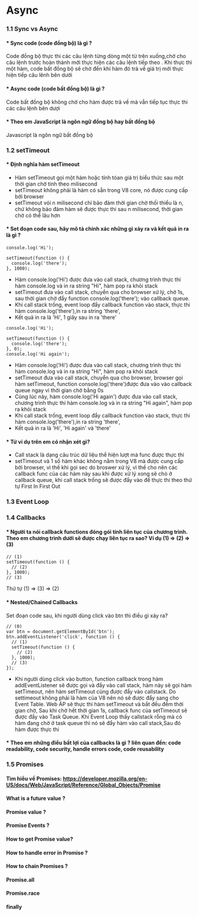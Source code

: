 # Async
### 1.1 Sync vs Async
#### * Sync code (code đồng bộ) là gì ? <br>
Code đồng bộ thực thi các câu lệnh từng dòng một từ trên xuống,chờ cho câu lệnh trước hoàn thành mới thực hiện các câu lệnh tiếp theo . Khi thực thì một hàm, code bất đồng bộ sẽ chờ đến khi hàm đó trả về giá trị mới thực hiện tiếp câu lênh bên dưới
#### * Async code (code bất đồng bộ) là gì ? <br>
Code bất đồng bộ không chờ cho hàm được trả về mà vẫn tiếp tục thực thi các câu lệnh bên dượi
#### * Theo em JavaScript là ngôn ngữ đồng bộ hay bất đồng bộ <br>
Javascript là ngôn ngữ bất đồng bộ
### 1.2 setTimeout
#### * Định nghĩa hàm setTimeout <br>
- Hàm setTimeout gọi một hàm hoặc tính tóan giá trị biểu thức sau một thời gian chờ tính theo milisecond <br>
- setTimeout không phải là hàm có sẵn trong V8 core, nó được cung cấp bởi browser <br>
- setTimeout  vói n milisecond chỉ bảo đảm thời gian chờ thối thiểu là n, chứ không bảo đảm hàm sẽ được thực thi sau n milisecond, thời gian chờ có thể lâu hơn
#### * Set đoạn code sau, hãy mô tả chính xác những gì xảy ra và kết quả in ra là gì ? <br>
```
console.log('Hi');

setTimeout(function () {
  console.log('there');
}, 1000);
```
- Hàm console.log('Hi') được đưa vào call stack, chương trình thực thi hàm console.log và in ra string "Hi", hàm pop ra khỏi stack <br>
- setTimeout đưa vào call stack, chuyển qua cho browser xứ lý, chờ 1s, sau thời gian chờ đẩy function console.log('there'); vào callback queue.
- Khi call stack trống, event loop đẩy callback function vào stack, thực thi hàm console.log('there'),in ra string 'there',  <br>
- Kết quả in ra là 'Hi', 1 giây sau in ra 'there'
```
console.log('Hi');

setTimeout(function () {
  console.log('there');
}, 0);
console.log('Hi again');
```
- Hàm console.log('Hi') được đưa vào call stack, chương trình thực thi hàm console.log và in ra string "Hi", hàm pop ra khỏi stack <br>
- setTimeout đưa vào call stack, chuyển qua cho browser, browser gọi hàm setTimeout, function console.log('there')được đưa vào vào callback queue ngay vì thời gian chờ bằng 0s
- Cùng lúc này, hàm console.log('Hi again') được đưa vào call stack, chương trình thực thi hàm console.log và in ra string "Hi again", hàm pop ra khỏi stack <br>
- Khi call stack trống, event loop đẩy callback function vào stack, thực thi hàm console.log('there'),in ra string 'there',<br>
- Kết quả in ra là 'Hi', 'Hi again' và 'there'
#### * Từ ví dụ trên em có nhận xét gì? <br>
- Call stack là dạng câu trúc dữ liệu thể hiện lượt mà func được thực thi
- setTimeout và 1 số hàm khác không nằm trong V8 mà được cung cấp bởi browser, vì thế khi gọi sec do broswer xử lý, vì thế cho nên các callback func của các hàm này sau khi được xử lý xong sẽ chò ở callback queue, khi call stack trống sẽ được đẩy vào để thực thi theo thứ tự First In First Out

### 1.3 Event Loop
### 1.4 Callbacks
#### * Người ta nói callback functions đóng gói tính liên tục của chương trình. Theo em chương trình dưới sẽ được chạy liên tục ra sao? Ví dụ (1) => (2) => (3) 
```
// (1)
setTimeout(function () {
  // (2)
}, 1000);
// (3)
```
Thứ tự (1) => (3) => (2) <br>
#### * Nested/Chained Callbacks
Set đoạn code sau, khi người dùng click vào btn thì điều gì xảy ra?
```
// (0)
var btn = document.getElementById('btn');
btn.addEventListener('click', function () {
  // (1)
  setTimeout(function () {
    // (2)
  }, 1000);
  // (3)
});
```
- Khi người dùng click vào button, function callback trong hàm addEventListener sẽ được gọi và đẩy vào call stack, hàm này sẽ gọi hàm setTimeout, nên hàm setTimeout cũng được đẩy vào callstack. Do settimeout không phải là hàm của V8 nên nó sẽ được đẩy sang cho Event Table. Web ÁP sẽ thực thi hàm setTimeout và bắt đều đếm thời gian chờ, Sau khi chờ hết thời gian 1s, callback func của setTimeout sẽ được đầy vào Task Queue. Khi Event Loop thấy callstack rỗng mà có hàm đang chờ ở task queue thì nó sẽ đẩy hàm vào call stack,Sau đó hàm được thực thi
#### * Theo em những điểu bất lợi của callbacks là gì ? liên quan đến: code readability, code security, handle errors code, code reusability

### 1.5 Promises
#### Tìm hiểu về Promises: https://developer.mozilla.org/en-US/docs/Web/JavaScript/Reference/Global_Objects/Promise
#### What is a future value ?
#### Promise value ?
#### Promise Events ?
#### How to get Promise value?
#### How to handle error in Promise ?
#### How to chain Promises ?
#### Promise.all
#### Promise.race
#### finally
